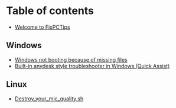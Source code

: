# Table of contents

* [Welcome to FixPCTips](README.md)

## Windows

* [Windows not booting because of missing files](windows/missingfiles.md)
* [Built-in anydesk style troubleshooter in Windows \(Quick Assist\)](windows/built-in-anydesk.md)

## Linux

* [Destroy\_your\_mic\_quality.sh](linux/voicescript.md)

